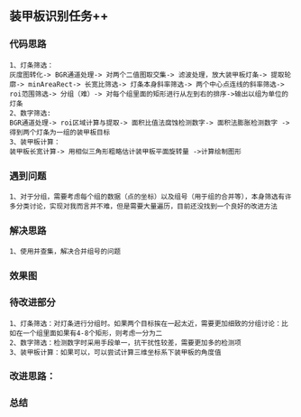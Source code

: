 ## 装甲板识别任务++

### 代码思路
    1、灯条筛选：
    灰度图转化-> BGR通道处理-> 对两个二值图取交集-> 滤波处理，放大装甲板灯条-> 提取轮廓-> minAreaRect-> 长宽比筛选-> 灯条本身斜率筛选-> 两个中心点连线的斜率筛选-> roi范围筛选-> 分组（难）-> 对每个组里面的矩形进行从左到右的排序->输出以组为单位的灯条
    2、数字筛选:
    BGR通道处理-> roi区域计算与提取-> 面积比值法腐蚀检测数字-> 面积法膨胀检测数字 ->得到两个灯条为一组的装甲板目标
    3、装甲板计算：
    装甲板长宽计算-> 用相似三角形粗略估计装甲板平面旋转量 ->计算绘制图形
    
### 遇到问题
    1、对于分组，需要考虑每个组的数据（点的坐标）以及组号（用于组的合并等），本身筛选有许多分类讨论，实现对我而言并不难，但是需要大量遍历，目前还没找到一个良好的改进方法
### 解决思路
    1、使用并查集，解决合并组号的问题
### 效果图

### 待改进部分
    1、灯条筛选：对灯条进行分组时。如果两个目标挨在一起太近，需要更加细致的分组讨论：比如在一个组里面如果有4-8个矩形，则考虑一分为二
    2、数字筛选：检测数字时采用手段单一，抗干扰性较差，需要更加多的检测项
    3、装甲板计算：如果可以，可以尝试计算三维坐标系下装甲板的角度值
### 改进思路：
    
### 总结